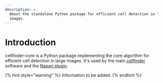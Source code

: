 ```yaml
---
description: >-
  About the standalone Python package for efficient cell detection in large
  images.
---
```


# Introduction

cellfinder-core is a Python package implementing the core algorithm for efficient cell detection in large images. It's used by the main [cellfinder](../cellfinder/cellfinder-introduction.md) software and the [Napari plugin](../cellfinder-napari/introduction.md). 

{% hint style="warning" %}
Information to be added.
{% endhint %}

